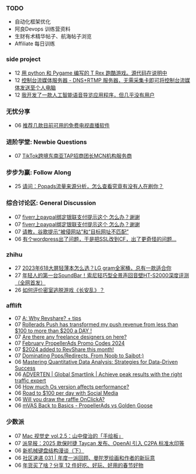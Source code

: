 ### TODO
-  自动化框架优化
-  阿良Devops 训练营资料
-  生财有术精华帖子、航海帖子浏览
-  Affiliate 每日训练

### side project
<!-- sideproject:START -->
-  12 [用 python 和 Pygame 编写的 T Rex 跑酷游戏。源代码在说明中](https://www.youtube.com/watch?v=pZySIXSelCA)
-  12 [控制台流媒体服务器 - DNS+RTMP 服务器，无需采集卡即可将控制台流媒体发送至个人电脑](https://github.com/Aioros/console-streaming-server)
-  12 [我开发了一款人工智能语音导览应用程序，但几乎没有用户](https://www.reddit.com/r/SideProject/comments/18gpp0e/ive_built_an_ai_audio_tour_app_but_have_almost_no/)<!-- sideproject:END -->


### 无忧分享
<!-- ruyo:START -->
-  06 [推荐几款目前可用的免费电视直播软件](https://51.ruyo.net/18608.html)<!-- ruyo:END -->

### 进阶学堂: Newbie Questions
<!-- advertcn1:START -->
-  07 [TikTok跨境东南亚TAP招商团长MCN机构服务商](https://www.advertcn.com/thread-113943-1-1.html)<!-- advertcn1:END -->

### 步步为赢: Follow Along
<!-- advertcn2:START -->
-  25 [请问：Popads流量来源分析，怎么查看究竟有没有人在刷你？](https://www.advertcn.com/thread-113807-1-1.html)<!-- advertcn2:END -->

### 综合讨论区: General Discussion
<!-- advertcn3:START -->
-  07 [fiverr上paypal绑定银联支付提示这个 怎么办？谢谢](https://www.advertcn.com/thread-113942-1-1.html)
-  07 [fiverr上paypal绑定银联支付提示这个 怎么办？谢谢](https://www.advertcn.com/thread-113941-1-1.html)
-  07 [请教，谷歌提示“被侵网站”和“目标网址不匹配”](https://www.advertcn.com/thread-113940-1-1.html)
-  06 [有个wordpress出了问题，于是把SSL改到CF，出了更奇怪的问题...](https://www.advertcn.com/thread-113937-1-1.html)<!-- advertcn3:END -->


### zhihu
<!-- zhihu:START -->
-  27 [2023年618大屏轻薄本怎么选？LG gram全家桶，总有一款适合你](http://zhuanlan.zhihu.com/p/632641888?utm_campaign=rss&utm_medium=rss&utm_source=rss&utm_content=title)
-  27 [年轻人的第一台SoundBar！索尼轻巧型全景声回音壁HT-S2000深度评测（全网首发）](http://zhuanlan.zhihu.com/p/630990296?utm_campaign=rss&utm_medium=rss&utm_source=rss&utm_content=title)
-  26 [如何评价密室逃脱游戏《长安乱》？](http://www.zhihu.com/question/563950552/answer/3045961312?utm_campaign=rss&utm_medium=rss&utm_source=rss&utm_content=title)<!-- zhihu:END -->

### afflift
<!-- afflift:START -->
-  07 [A: Why Revshare? + tips](https://afflift.com/f/threads/a-why-revshare-tips.10241/)
-  07 [Rollerads Push has transformed my push revenue from less than $100 to more than $200 a DAY !](https://afflift.com/f/threads/rollerads-push-has-transformed-my-push-revenue-from-less-than-100-to-more-than-200-a-day.12598/)
-  07 [Are there any freelance designers on here?](https://afflift.com/f/threads/are-there-any-freelance-designers-on-here.12601/)
-  07 [February PropellerAds Promo Codes 2024](https://afflift.com/f/threads/february-propellerads-promo-codes-2024.12592/)
-  07 [$2024 added to RevShare this month!](https://afflift.com/f/threads/2024-added-to-revshare-this-month.12403/)
-  07 [Dominating Pops/Redirects. From Noob to Saibot;&rpar;](https://afflift.com/f/threads/dominating-pops-redirects-from-noob-to-saibot.12496/)
-  06 [Mastering Quantitative Data Analysis: Strategies for Data-Driven Success](https://afflift.com/f/threads/mastering-quantitative-data-analysis-strategies-for-data-driven-success.12600/)
-  06 [ADVERTEN | Global Smartlink | Achieve peak results with the right traffic expert](https://afflift.com/f/threads/adverten-global-smartlink-achieve-peak-results-with-the-right-traffic-expert.7526/)
-  06 [How much Os version affects performance?](https://afflift.com/f/threads/how-much-os-version-affects-performance.12599/)
-  06 [Road to $100 per day with Social Media](https://afflift.com/f/threads/road-to-100-per-day-with-social-media.12012/)
-  06 [Will you draw the raffle OnClickA?](https://afflift.com/f/threads/will-you-draw-the-raffle-onclicka.12584/)
-  06 [mVAS Back to Basics - PropellerAds vs Golden Goose](https://afflift.com/f/threads/mvas-back-to-basics-propellerads-vs-golden-goose.12558/)<!-- afflift:END -->

### 少数派
<!-- sspai:START -->
-  07 [Mac 视觉史 vol.2.5：山中俊治的「手绘板」](https://sspai.com/post/86124)
-  07 [派早报：2025 款保时捷 Taycan 发布、OpenAI 引入 C2PA 标准水印等](https://sspai.com/post/86366)
-  06 [新机械键盘结构漫谈（下）](https://sspai.com/prime/story/mechanic-keyboard-structures-02)
-  06 [社区速递 031 | 年度一派回顾、曼陀罗绘画和作者的新玩意](https://sspai.com/post/86352)
-  06 [年货买了啥？分享 12 件好吃、好玩、好用的春节好物](https://sspai.com/post/86297)<!-- sspai:END -->
